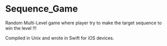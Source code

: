 # Sequence_Game
Random Multi-Level game where player try to make the target sequence to win the level !!!

Compiled in Unix and wrote in Swift for iOS devices.
